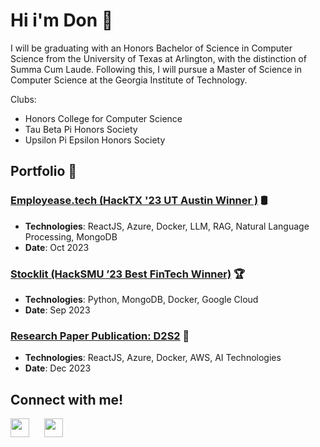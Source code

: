 # Hi i'm Don 👋

I will be graduating with an Honors Bachelor of Science in Computer Science from the University of Texas at Arlington, with the distinction of Summa Cum Laude. Following this, I will pursue a Master of Science in Computer Science at the Georgia Institute of Technology.

Clubs: 
- Honors College for Computer Science
- Tau Beta Pi Honors Society
- Upsilon Pi Epsilon Honors Society

## Portfolio 📁

### [Employease.tech (HackTX '23 UT Austin Winner )](https://devpost.com/software/employease) 🛢️

- **Technologies**: ReactJS, Azure, Docker, LLM, RAG, Natural Language Processing, MongoDB
- **Date**: Oct 2023

### [Stocklit (HackSMU ’23 Best FinTech Winner)](https://devpost.com/software/stocklit) 🏆

- **Technologies**: Python, MongoDB, Docker, Google Cloud
- **Date**: Sep 2023

### [Research Paper Publication: D2S2](https://2023.esec-fse.org/details/fse-2023-demonstrations/11/D2S2-Drag-n-Drop-Mobile-App-Screen-Search) 📝
- **Technologies**: ReactJS, Azure, Docker, AWS, AI Technologies
- **Date**: Dec 2023

## Connect with me!

<a href="https://www.linkedin.com/in/don-dang/" style="margin-right:20px;"><img src="./linkedin.png" width="30" height="30"></a>
<a href="https://www.youtube.com/@codewdon" style="margin-right:20px;"><img src="./youtube.jpg" width="30" height="30"></a>
